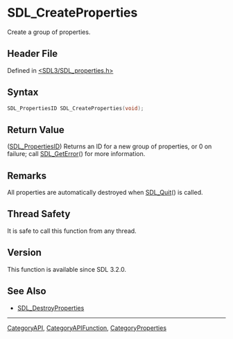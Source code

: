 # SDL_CreateProperties

Create a group of properties.

## Header File

Defined in [<SDL3/SDL_properties.h>](https://github.com/libsdl-org/SDL/blob/main/include/SDL3/SDL_properties.h)

## Syntax

```c
SDL_PropertiesID SDL_CreateProperties(void);
```

## Return Value

([SDL_PropertiesID](SDL_PropertiesID)) Returns an ID for a new group of
properties, or 0 on failure; call [SDL_GetError](SDL_GetError)() for more
information.

## Remarks

All properties are automatically destroyed when [SDL_Quit](SDL_Quit)() is
called.

## Thread Safety

It is safe to call this function from any thread.

## Version

This function is available since SDL 3.2.0.

## See Also

- [SDL_DestroyProperties](SDL_DestroyProperties)






----
[CategoryAPI](CategoryAPI), [CategoryAPIFunction](CategoryAPIFunction), [CategoryProperties](CategoryProperties)

